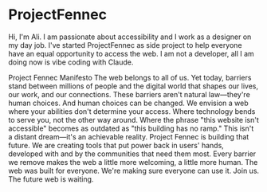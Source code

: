 # ProjectFennec
Hi,
I'm Ali. I am passionate about accessibility and I work as a designer on my day job. I've started ProjectFennec as side project to help everyone have an equal opportunity to access the web. I am not a developer, all I am doing now is vibe coding with Claude. 

Project Fennec Manifesto
The web belongs to all of us. Yet today, barriers stand between millions of people and the digital world that shapes our lives, our work, and our connections. These barriers aren't natural law—they're human choices. And human choices can be changed.
We envision a web where your abilities don't determine your access. Where technology bends to serve you, not the other way around. Where the phrase "this website isn't accessible" becomes as outdated as "this building has no ramp." This isn't a distant dream—it's an achievable reality.
Project Fennec is building that future. We are creating tools that put power back in users' hands, developed with and by the communities that need them most. Every barrier we remove makes the web a little more welcoming, a little more human.
The web was built for everyone. We're making sure everyone can use it.
Join us. The future web is waiting.
